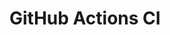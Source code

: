 # GitHub Actions CI


























































































































































































































































































































































































































































































































































































































































































































































































































































































































































































































































































































































































































































































































































































































































































































































































































































































































































































































































































































































































































































































































































































































































































































































































































































































































































































































































































































































































































































































































































































































